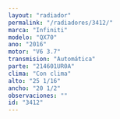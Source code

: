 ```yaml
---
layout: "radiador"
permalink: "/radiadores/3412/"
marca: "Infiniti"
modelo: "QX70"
ano: "2016"
motor: "V6 3.7"
transmision: "Automática"
parte: "214601UR0A"
clima: "Con clima"
alto: "25 1/16"
ancho: "20 1/2"
observaciones: ""
id: "3412"
---
```



